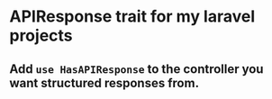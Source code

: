 # APIResponse trait for my laravel projects

## Add `use HasAPIResponse` to the controller you want structured responses from.